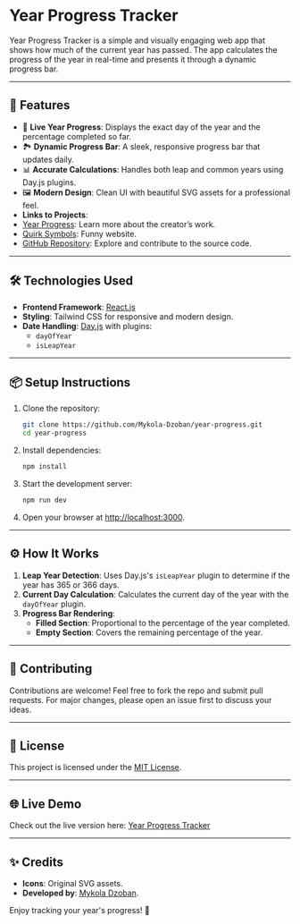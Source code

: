 # Year Progress Tracker

Year Progress Tracker is a simple and visually engaging web app that shows how much of the current year has passed. The app calculates the progress of the year in real-time and presents it through a dynamic progress bar.

---

## 🚀 **Features**
- 📅 **Live Year Progress**: Displays the exact day of the year and the percentage completed so far.
- 🏞 **Dynamic Progress Bar**: A sleek, responsive progress bar that updates daily.
- 📊 **Accurate Calculations**: Handles both leap and common years using Day.js plugins.
- 🖼 **Modern Design**: Clean UI with beautiful SVG assets for a professional feel.
-  **Links to Projects**:
  - [Year Progress](https://year-progresss.web.app/): Learn more about the creator’s work.
  - [Quirk Symbols](https://quirksymbols.web.app/): Funny website.
  - [GitHub Repository](https://github.com/Mykola-Dzoban/year-progress): Explore and contribute to the source code.

---


## 🛠️ **Technologies Used**
- **Frontend Framework**: [React.js](https://reactjs.org/)
- **Styling**: Tailwind CSS for responsive and modern design.
- **Date Handling**: [Day.js](https://day.js.org/) with plugins:
  - `dayOfYear`
  - `isLeapYear`

---

## 📦 **Setup Instructions**
1. Clone the repository:
   ```bash
   git clone https://github.com/Mykola-Dzoban/year-progress.git
   cd year-progress
   ```
2. Install dependencies:
   ```bash
   npm install
   ```
3. Start the development server:
   ```bash
   npm run dev
   ```
4. Open your browser at [http://localhost:3000](http://localhost:3000).

---

## ⚙️ **How It Works**
1. **Leap Year Detection**: Uses Day.js's `isLeapYear` plugin to determine if the year has 365 or 366 days.
2. **Current Day Calculation**: Calculates the current day of the year with the `dayOfYear` plugin.
3. **Progress Bar Rendering**:
   - **Filled Section**: Proportional to the percentage of the year completed.
   - **Empty Section**: Covers the remaining percentage of the year.

---

## 🤝 **Contributing**
Contributions are welcome! Feel free to fork the repo and submit pull requests. For major changes, please open an issue first to discuss your ideas.

---

## 📄 **License**
This project is licensed under the [MIT License](./LICENSE).

---

## 🌐 **Live Demo**
Check out the live version here: [Year Progress Tracker](https://year-progresss.web.app/)

---

## ✨ **Credits**
- **Icons**: Original SVG assets.
- **Developed by**: [Mykola Dzoban](https://github.com/Mykola-Dzoban).

Enjoy tracking your year's progress! 🎉